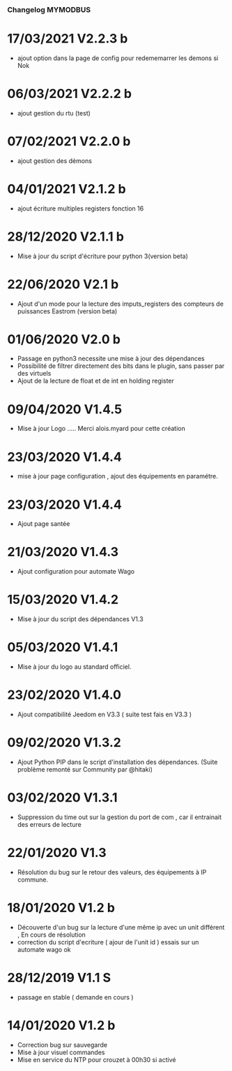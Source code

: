 ### Changelog MYMODBUS 

# 17/03/2021 V2.2.3 b
- ajout option dans la page de config pour redememarrer les demons si Nok 

# 06/03/2021 V2.2.2 b
- ajout gestion du rtu (test) 

# 07/02/2021 V2.2.0 b
- ajout gestion des démons 

# 04/01/2021 V2.1.2 b
- ajout écriture multiples registers fonction 16 

# 28/12/2020 V2.1.1 b
- Mise à jour du script d'écriture pour python 3(version beta)

# 22/06/2020 V2.1 b
- Ajout d'un mode pour la lecture des  imputs_registers des compteurs de puissances Eastrom (version beta)

# 01/06/2020 V2.0 b
- Passage en python3 necessite une mise à jour des dépendances
- Possibilité de filtrer directement des bits dans le plugin, sans passer par des virtuels
- Ajout de la lecture de float et de int en holding register 

# 09/04/2020 V1.4.5
- Mise à jour Logo ..... Merci alois.myard pour cette création 

# 23/03/2020 V1.4.4
- mise à jour page configuration , ajout des équipements en paramétre.

# 23/03/2020 V1.4.4
- Ajout page santée

# 21/03/2020 V1.4.3
- Ajout configuration pour automate Wago 

# 15/03/2020 V1.4.2
- Mise à jour du script des dépendances V1.3

# 05/03/2020 V1.4.1
- Mise à jour du logo au standard officiel.

# 23/02/2020 V1.4.0
- Ajout compatibilité Jeedom en V3.3 ( suite test fais en V3.3 ) 

# 09/02/2020 V1.3.2
- Ajout Python PIP dans le script d'installation des dépendances. (Suite problème remonté sur Community par @hitaki)

# 03/02/2020 V1.3.1
- Suppression du time out sur la gestion du port de com , car il entrainait des erreurs de lecture

# 22/01/2020 V1.3
- Résolution du bug sur le retour des valeurs, des équipements à IP commune.

# 18/01/2020 V1.2 b
- Découverte d'un bug sur la lecture d'une même ip avec un unit différent , En cours de résolution 
- correction du script d'ecriture ( ajour de l'unit id ) essais sur un automate wago ok  

# 28/12/2019 V1.1 S
- passage en stable ( demande en cours ) 

# 14/01/2020 V1.2 b

- Correction bug sur sauvegarde
- Mise à jour visuel commandes
- Mise en service du NTP pour crouzet à 00h30 si activé
